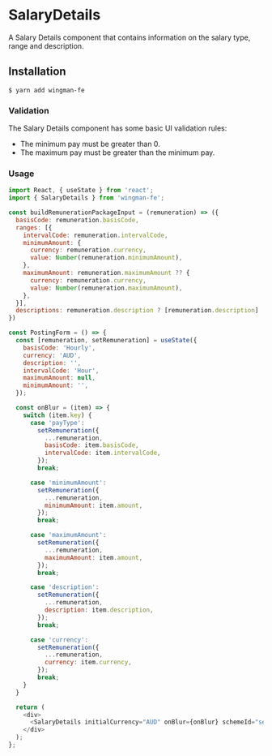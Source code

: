 # SalaryDetails

A Salary Details component that contains information on the salary type, range and description.

## Installation

```shell
$ yarn add wingman-fe
```

### Validation

The Salary Details component has some basic UI validation rules:

- The minimum pay must be greater than 0.
- The maximum pay must be greater than the minimum pay.

### Usage

```javascript
import React, { useState } from 'react';
import { SalaryDetails } from 'wingman-fe';

const buildRemunerationPackageInput = (remuneration) => ({
  basisCode: remuneration.basisCode,
  ranges: [{
    intervalCode: remuneration.intervalCode,
    minimumAmount: {
      currency: remuneration.currency,
      value: Number(remuneration.minimumAmount),
    },
    maximumAmount: remuneration.maximumAmount ?? {
      currency: remuneration.currency,
      value: Number(remuneration.maximumAmount),
    },
  }],
  descriptions: remuneration.description ? [remuneration.description] : [],
})

const PostingForm = () => {
  const [remuneration, setRemuneration] = useState({
    basisCode: 'Hourly',
    currency: 'AUD',
    description: '',
    intervalCode: 'Hour',
    maximumAmount: null,
    minimumAmount: '',
  });

  const onBlur = (item) => {
    switch (item.key) {
      case 'payType':
        setRemuneration({
          ...remuneration,
          basisCode: item.basisCode,
          intervalCode: item.intervalCode,
        });
        break;

      case 'minimumAmount':
        setRemuneration({
          ...remuneration,
          minimumAmount: item.amount,
        });
        break;

      case 'maximumAmount':
        setRemuneration({
          ...remuneration,
          maximumAmount: item.amount,
        });
        break;

      case 'description':
        setRemuneration({
          ...remuneration,
          description: item.description,
        });
        break;

      case 'currency':
        setRemuneration({
          ...remuneration,
          currency: item.currency,
        });
        break;
    }
  }

  return (
    <div>
      <SalaryDetails initialCurrency="AUD" onBlur={onBlur} schemeId="seekAnz">
    </div>
  );
};
```

